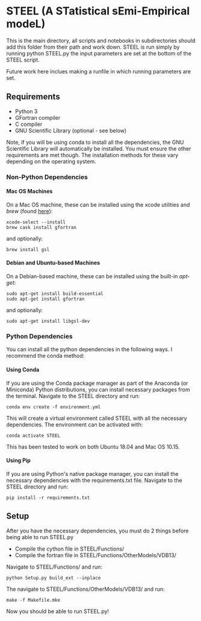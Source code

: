# STEEL (A STatistical sEmi-Empirical modeL)

This is the main directory, all scripts and notebooks in subdirectories should
add this folder from their path and work down. STEEL is run simply by running
python STEEL.py the input parameters are set at the bottom of the STEEL script.

Future work here inclues making a runfile in which running parameters are set. 

## Requirements
* Python 3
* GFortran compiler
* C compiler
* GNU Scientific Library (optional - see below)

Note, if you will be using conda to install all the dependencies, the GNU
Scientific Library will automatically be installed. You must ensure the other
requirements are met though. The installation methods for these vary depending
on the operating system.

### Non-Python Dependencies

#### Mac OS Machines
On a Mac OS machine, these can be installed using the xcode utilities and
*brew* (found [here](https://brew.sh/)):
```
xcode-select --install
brew cask install gfortran
```
and optionally:
```
brew install gsl
```

#### Debian and Ubuntu-based Machines
On a Debian-based machine, these can be installed using the built-in *apt-get*:
```
sudo apt-get install build-essential
sudo apt-get install gfortran
```
and optionally:
```
sudo apt-get install libgsl-dev
```

### Python Dependencies

You can install all the python dependencies in the following ways. I recommend
the conda method:

#### Using Conda
If you are using the Conda package manager as part of the
Anaconda (or Miniconda) Python distributions, you can install necessary packages
from the terminal. Navigate to the STEEL directory and run:

```
conda env create -f environment.yml
```
This will create a virtual environment called STEEL with all the necessary
dependencies. The environment can be activated with:
```
conda activate STEEL
```
This has been tested to work on both Ubuntu 18.04 and Mac OS 10.15.

#### Using Pip
If you are using Python's native package manager, you can install the necessary
dependencies with the requirements.txt file. Navigate to the STEEL directory and
run:
```
pip install -r requirements.txt
```

## Setup
After you have the necessary dependencies, you must do 2 things before being
able to run STEEL.py

* Compile the cython file in STEEL/Functions/
* Compile the fortran file in STEEL/Functions/OtherModels/VDB13/

Navigate to STEEL/Functions/ and run:
```
python Setup.py build_ext --inplace
```

The navigate to STEEL/Functions/OtherModels/VDB13/ and run:
```
make -f Makefile.mke
```

Now you should be able to run STEEL.py!











